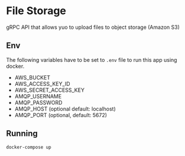 # File Storage
gRPC API that allows yuo to upload files to object storage (Amazon S3)

## Env
The following variables have to be set to `.env` file to run this app using docker.
* AWS_BUCKET
* AWS_ACCESS_KEY_ID
* AWS_SECRET_ACCESS_KEY
* AMQP_USERNAME
* AMQP_PASSWORD
* AMQP_HOST (optional default: localhost)
* AMQP_PORT (optional, default: 5672)

## Running
```
docker-compose up
```
